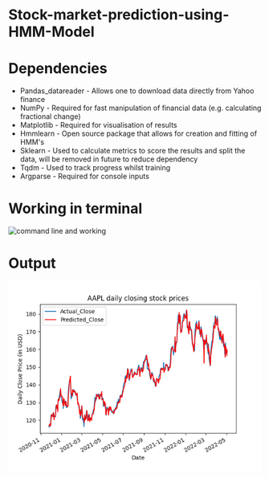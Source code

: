 # Stock-market-prediction-using-HMM-Model
# Dependencies
* Pandas_datareader - Allows one to download data directly from Yahoo finance
* NumPy - Required for fast manipulation of financial data (e.g. calculating fractional change)
* Matplotlib - Required for visualisation of results
* Hmmlearn - Open source package that allows for creation and fitting of HMM's 
* Sklearn - Used to calculate metrics to score the results and split the data, will be removed in future to reduce dependency
* Tqdm - Used to track progress whilst training
* Argparse - Required for console inputs
# Working in terminal
![command line and working](https://user-images.githubusercontent.com/88616514/179368141-5054bf08-3afa-43ef-907b-8d5a9b4a66bf.png)
# Output
![plot](AAPLresults_plot.png)
